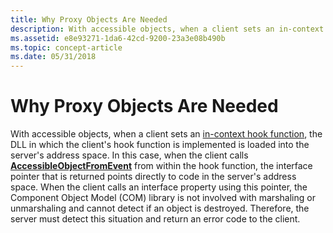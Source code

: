 ```yaml
---
title: Why Proxy Objects Are Needed
description: With accessible objects, when a client sets an in-context hook function, the DLL in which the client's hook function is implemented is loaded into the server's address space.
ms.assetid: e8e93271-1da6-42cd-9200-23a3e08b490b
ms.topic: concept-article
ms.date: 05/31/2018
---
```


# Why Proxy Objects Are Needed

With accessible objects, when a client sets an [in-context hook function](in-context-and-out-of-context-hook-functions.md), the DLL in which the client's hook function is implemented is loaded into the server's address space. In this case, when the client calls [**AccessibleObjectFromEvent**](/windows/desktop/api/Oleacc/nf-oleacc-accessibleobjectfromevent) from within the hook function, the interface pointer that is returned points directly to code in the server's address space. When the client calls an interface property using this pointer, the Component Object Model (COM) library is not involved with marshaling or unmarshaling and cannot detect if an object is destroyed. Therefore, the server must detect this situation and return an error code to the client.

 

 




